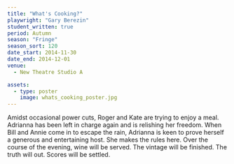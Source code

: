 ```yaml
---
title: "What's Cooking?"
playwright: "Gary Berezin"
student_written: true
period: Autumn
season: "Fringe"
season_sort: 120
date_start: 2014-11-30
date_end: 2014-12-01
venue:
  - New Theatre Studio A

assets:
  - type: poster
    image: whats_cooking_poster.jpg
---
```


Amidst occasional power cuts, Roger and Kate are trying to enjoy a meal. Adrianna has been left in charge again and is relishing her freedom. When Bill and Annie come in to escape the rain, Adrianna is keen to prove herself a generous and entertaining host. She makes the rules here. Over the course of the evening, wine will be served. The vintage will be finished. The truth will out. Scores will be settled.
